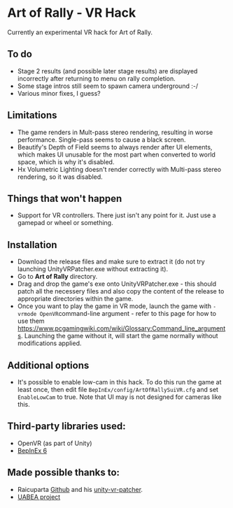 Art of Rally - VR Hack
============
Currently an experimental VR hack for Art of Rally.

To do
--------
* Stage 2 results (and possible later stage results) are displayed incorrectly after returning to menu on rally completion.
* Some stage intros still seem to spawn camera underground :-/
* Various minor fixes, I guess?

Limitations
--------
* The game renders in Mult-pass stereo rendering, resulting in worse performance. Single-pass seems to cause a black screen.
* Beautify's Depth of Field seems to always render after UI elements, which makes UI unusable for the most part when converted to world space, which is why it's disabled.
* Hx Volumetric Lighting doesn't render correctly with Multi-pass stereo rendering, so it was disabled.

Things that won't happen
--------
* Support for VR controllers. There just isn't any point for it. Just use a gamepad or wheel or something.

Installation
--------
* Download the release files and make sure to extract it (do not try launching UnityVRPatcher.exe without extracting it).
* Go to **Art of Rally** directory.
* Drag and drop the game's exe onto UnityVRPatcher.exe - this should patch all the necessery files and also copy the content of the release to appropriate directories within the game.
* Once you want to play the game in VR mode, launch the game with ```-vrmode OpenVR```command-line argument - refer to this page for how to use them https://www.pcgamingwiki.com/wiki/Glossary:Command_line_arguments. Launching the game without it, will start the game normally without modifications applied.

Additional options
--------
* It's possible to enable low-cam in this hack. To do this run the game at least once, then edit file ```BepInEx/config/ArtOfRallySuiVR.cfg``` and set ```EnableLowCam``` to true. Note that UI may is not designed for cameras like this.

Third-party libraries used:
--------
* OpenVR (as part of Unity)
* [BepInEx 6](https://builds.bepinex.dev/projects/bepinex_be)

Made possible thanks to:
--------
* Raicuparta [Github](https://github.com/Raicuparta) and his [unity-vr-patcher](https://github.com/Raicuparta/unity-vr-patcher).
* [UABEA project](https://github.com/nesrak1/UABEA/)
